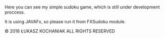 Here you can see my simple sudoku game, which is still under development proccess.

It is using JAVAFx, so please run it from FXSudoku module.

© 2018 ŁUKASZ KOCHANIAK ALL RIGHTS RESERVED

